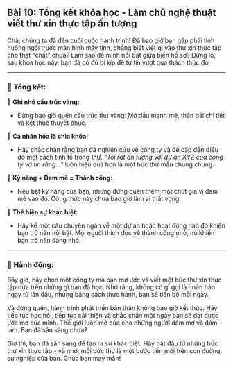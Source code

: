 ## Bài 10: Tổng kết khóa học - Làm chủ nghệ thuật viết thư xin thực tập ấn tượng

Chà, chúng ta đã đến cuối cuộc hành trình! Đã bao giờ bạn gặp phải tình huống ngồi trước màn hình máy tính, chẳng biết viết gì vào thư xin thực tập cho thật "chất" chưa? Làm sao để mình nổi bật giữa biển hồ sơ? Đừng lo, sau khóa học này, bạn đã có đủ bí kíp để tự tin vượt qua thách thức đó.

---

### 📌 Tổng kết:

**🔹 Ghi nhớ cấu trúc vàng:**
- Đừng bao giờ quên cấu trúc thư vàng: Mở đầu mạnh mẽ, thân bài chi tiết và kết thúc thuyết phục.

**🔹 Cá nhân hóa là chìa khóa:**
- Hãy chắc chắn rằng bạn đã nghiên cứu về công ty và đề cập đến điều đó một cách tinh tế trong thư. *"Tôi rất ấn tượng với dự án XYZ của công ty và tin rằng..."* luôn hiệu quả hơn là một bức thư mẫu chung chung.

**🔹 Kỹ năng + Đam mê = Thành công:**
- Nêu bật kỹ năng của bạn, nhưng đừng quên thêm một chút gia vị đam mê vào đó. Công thức này chưa bao giờ làm ai thất vọng.

**🔹 Thể hiện sự khác biệt:**
- Hãy kể một câu chuyện ngắn về một dự án hoặc hoạt động nào đó khiến bạn trở nên nổi bật. Mọi người thích đọc về thành công nhỏ, nó khiến bạn trở nên đáng nhớ.

---

### 🚀 Hành động:

Bây giờ, hãy chọn một công ty mà bạn mơ ước và viết một bức thư xin thực tập dựa trên những gì bạn đã học. Nhớ rằng, không có gì gọi là hoàn hảo ngay từ lần đầu, nhưng bằng cách thực hành, bạn sẽ tiến bộ mỗi ngày.

Và đừng quên, hành trình phát triển bản thân không bao giờ kết thúc. Hãy tiếp tục học hỏi, tiếp tục cải thiện và chắc chắn một ngày bạn sẽ đạt được ước mơ của mình. Thế giới luôn mở cửa cho những người dám mơ và dám làm. Bạn đã sẵn sàng chưa?

Giờ thì, bạn đã sẵn sàng để tạo ra sự khác biệt. Hãy bắt đầu từ những bức thư xin thực tập - và nhớ, mỗi bức thư là một bước tiến mới trên con đường sự nghiệp của bạn. Chúc bạn may mắn!